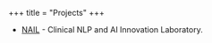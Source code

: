 +++
title = "Projects"
+++

- [NAIL][nail] - Clinical NLP and AI Innovation Laboratory.

[nail]: https://pittnail.github.io
